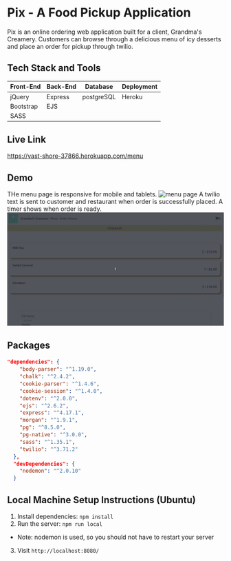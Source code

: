 # Pix - A Food Pickup Application
Pix is an online ordering web application built for a client, Grandma's Creamery. Customers can browse through a delicious menu of icy desserts and place an order for pickup through twilio.

## Tech Stack and Tools
| Front-End  | Back-End | Database  | Deployment |
| ------------- | ------------- | ---------- | --------- |
| jQuery | Express  | postgreSQL  | Heroku|
| Bootstrap | EJS | | |
| SASS | | | |

## Live Link
https://vast-shore-37866.herokuapp.com/menu

## Demo
THe menu page is responsive for mobile and tablets.
![menu page](https://github.com/aalibarre/pix/blob/master/docs/menu.gif?raw=true)
A twilio text is sent to customer and restaurant when order is successfully placed. A timer shows when order is ready.
![checkout page](https://github.com/aalibarre/pix/blob/master/docs/checkout.gif?raw=true)

## Packages
```json
"dependencies": {
    "body-parser": "^1.19.0",
    "chalk": "^2.4.2",
    "cookie-parser": "^1.4.6",
    "cookie-session": "^1.4.0",
    "dotenv": "^2.0.0",
    "ejs": "^2.6.2",
    "express": "^4.17.1",
    "morgan": "^1.9.1",
    "pg": "^8.5.0",
    "pg-native": "^3.0.0",
    "sass": "^1.35.1",
    "twilio": "^3.71.2"
  },
  "devDependencies": {
    "nodemon": "^2.0.10"
  }
```
## Local Machine Setup Instructions (Ubuntu)
1. Install dependencies: `npm install`
2. Run the server: `npm run local`
  - Note: nodemon is used, so you should not have to restart your server
3. Visit `http://localhost:8080/`
